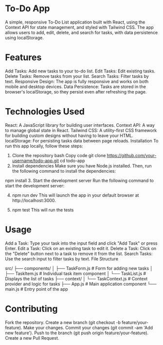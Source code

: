 # To-Do App

A simple, responsive To-Do List application built with React, using the Context API for state management, and styled with Tailwind CSS. The app allows users to add, edit, delete, and search for tasks, with data persistence using localStorage.

# Features

Add Tasks: Add new tasks to your to-do list.
Edit Tasks: Edit existing tasks.
Delete Tasks: Remove tasks from your list.
Search Tasks: Filter tasks by text.
Responsive Design: The app is fully responsive and works on both mobile and desktop devices.
Data Persistence: Tasks are stored in the browser's localStorage, so they persist even after refreshing the page.

# Technologies Used

React: A JavaScript library for building user interfaces.
Context API: A way to manage global state in React.
Tailwind CSS: A utility-first CSS framework for building custom designs without having to leave your HTML.
localStorage: For persisting tasks data between page reloads.
Installation
To run this app locally, follow these steps:

1. Clone the repository
   bash
   Copy code
   git clone https://github.com/your-username/todo-app.git
   cd todo-app
2. Install dependencies
   Make sure you have Node.js installed. Then, run the following command to install the dependencies:

npm install 3. Start the development server
Run the following command to start the development server:

4. npm run dev
   This will launch the app in your default browser at http://localhost:3000.

5. npm test
   This will run the tests

# Usage

Add a Task: Type your task into the input field and click "Add Task" or press Enter.
Edit a Task: Click on an existing task to edit it.
Delete a Task: Click on the "Delete" button next to a task to remove it from the list.
Search Tasks: Use the search input to filter tasks by text.
File Structure

src/
├── components/
│ ├── TaskForm.js # Form for adding new tasks
│ ├── TaskItem.js # Individual task item component
│ └── TaskList.js # Displays the list of tasks
├── context/
│ └── TaskContext.js # Context provider and logic for tasks
├── App.js # Main application component
└── main.js # Entry point of the app

# Contributing

Fork the repository.
Create a new branch (git checkout -b feature/your-feature).
Make your changes.
Commit your changes (git commit -am 'Add new feature').
Push to the branch (git push origin feature/your-feature).
Create a new Pull Request.
